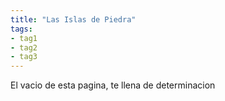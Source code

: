 ```yaml
---
title: "Las Islas de Piedra"
tags: 
- tag1
- tag2
- tag3
---
```


El vacio de esta pagina, te llena de determinacion